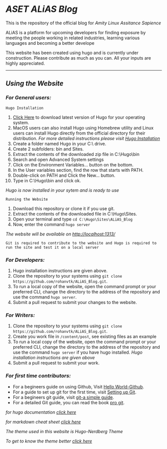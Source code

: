 # _ASET ALiAS Blog_

This is the repository of the official blog for _Amity Linux Assitance Sapience_

ALiAS is a platform for upcoming developers for finding exposure by meeting the people working in related industries, learning various languages and becoming a better develope

This website has been created using hugo and is currently under construction. Please contribute as much as you can. All your inputs are highly appreciated.

* * *

## _Using the Website_

### _For General users:_

`Hugo Installation`

1) [Click Here](https://github.com/gohugoio/hugo/releases) to  download latest version of Hugo for your operating system.
2) MacOS users can also  install Hugo using Homebrew utility and Linux users can install Hugo directly from the official directory for their distribution.  _For more detailed instructions please visit [Hugo Installation](https://gohugo.io/getting-started/installing)_
3) Create a folder named Hugo in your C:\\ drive.
4) Create 2 subfolders: bin and Sites.
5) Extract the contents of the downloaded zip file in C:\\Hugo\\bin
6) Search and open  Advanced System settings
7) Click on the Environment Variables… button on the bottom.
8) In the User variables section, find the row that starts with PATH.
9) Double-click on PATH and Click the New… button.
10) Type in C:\\Hugo\\bin and click ok.

_Hugo is now installed in your sytem and is ready to use_

`Running the Website`

1) Download this repository or clone it if you use git.
2) Extract the contents of the downloaded file in C:\\Hugo\\Sites.
3) Open your terminal and type `cd C:\Hugo\Sites\ALiAS_Blog`
4) Now, enter the command `hugo server`

_The website will be available on <http://localhost:1313/>_

`Git is required to contribute to the website and Hugo is required to run the site and test it on a local server`

### _For Developers:_

1) Hugo installation instructions are given above.
2) Clone the repository to your systems using `git clone https://github.com/rohanvtk/ALiAS_Blog.git`.
3) To run a local copy of the website, open the command prompt or your preferred CLI, change the directory to the address of the repository and use the command `hugo server`.
4) Submit a pull request to submit your changes to the website.

### _For Writers:_

1) Clone the repository to your systems using `git clone https://github.com/rohanvtk/ALiAS_Blog.git`.
2) Create you work file in `/content/post`, see existing files as an example
3)  To run a local copy of the website, open the command prompt or your preferred CLI, change the directory to the address of the repository and use the command `hugo server` if you have hugo installed. _Hugo installation instructions are given above_
4)  Submit a pull request to submit your work.


### _For first time contributors:_

-   For a begineers guide on using Github, Visit [Hello World-Github](https://guides.github.com/activities/hello-world/).<br/>
-   For a guide to set up git for the first time, visit [Setting up Git](https://git-scm.com/book/en/v2/Getting-Started-First-Time-Git-Setup).<br/>
-   For a begineers git guide, visit [git-a simple guide](http://rogerdudler.github.io/git-guide/).<br/>
-   For a detailed Git guide, you can read the book [pro git](https://git-scm.com/book/en/v2). <br/>

_for hugo documentation [click here](https://gohugo.io/documentation/)_

_for markdown cheat sheet [click here](https://github.com/adam-p/markdown-here/wiki/Markdown-Cheatsheet#code)_

_The theme used in this website is Hugo-Nerdberg Theme_

_To get to know the theme better [click here](https://github.com/appernetic/hugo-nederburg-theme/)_
